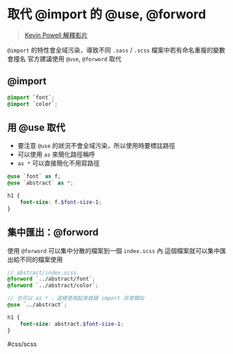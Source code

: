 # 取代 @import 的 @use, @forword

>[Kevin Powell 解釋影片](https://www.youtube.com/watch?v=CR-a8upNjJ0)

`@import` 的特性會全域污染，導致不同 `.sass` / `.scss` 檔案中若有命名重複的變數會撞名
官方建議使用 `@use`, `@forword` 取代
## @import
```scss
@import `font`;
@import `color`;
```

## 用 @use 取代
- 要注意 `@use` 的狀況不會全域污染，所以使用時要標註路徑
- 可以使用 `as` 來簡化路徑稱呼
- `as *` 可以直接簡化不用寫路徑

```scss
@use `font` as f;
@use `abstract` as *;

h1 {
	font-size: f.$font-size-1;
}


```
## 集中匯出：@forword
使用 `@forword` 可以集中分散的檔案到一個 `index.scss` 內
這個檔案就可以集中匯出給不同的檔案使用
```scss
// abstract/index.scss
@forword `../abstract/font`;
@forword `../abstract/color`;
```
```scss
// 也可以 as * ，這樣使用起來就跟 import 非常類似
@use `../abstract`;

h1 {
	font-size: abstract.$font-size-1;
}
```

#css/scss 